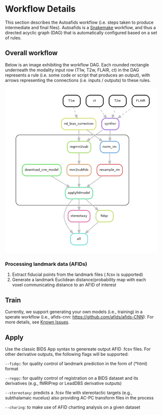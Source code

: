 # Workflow Details

This section describes the Autoafids workflow (i.e. steps taken to produce 
intermediate and final files). Autoafids is a 
[Snakemake](https://snakemake.readthedocs.io/en/stable/) workflow, and thus a 
directed acyclic graph (DAG) that is automatically configured based on a set of 
rules.

## Overall workflow

Below is an image exhibiting the workflow DAG. Each rounded rectangle underneath the modality input row (T1w, T2w, FLAIR, ct) in 
the DAG represents a rule (i.e. some code or script that produces an output), 
with arrows representing the connections (i.e. inputs / outputs) to these rules.

<img src="../images/dag.png" width="800px">

### Processing landmark data (AFIDs)
1. Extract fiducial points from the landmark files (.fcsv is supported)
2. Generate a landmark Euclidean distance/probability map with each voxel communicating distance to an AFID of interest

## Train
Currently, we support generating your own models (i.e., training) in a sperate workflow (i.e., afids-cnn: https://github.com/afids/afids-CNN). For more details, see [Known Issues](#known-issues).

## Apply
Use the classic BIDS App syntax to genereate output AFID .fcsv files. For other derivative outputs, the following flags will be supported: 

`--fidqc`: for quality control of landmark prediction in the form of (*html) format

`--regqc`: for quality control of registration on a BIDS dataset and its derivatives (e.g., fMRIPrep or LeadDBS derivative outputs) 

`--stereotaxy`: predicts a .fcsv file with stereotactic targets (e.g., subthalamaic nucelus) also providing AC-PC transform files in the process 

`--charing`: to make use of AFID charting analysis on a given dataset 
  